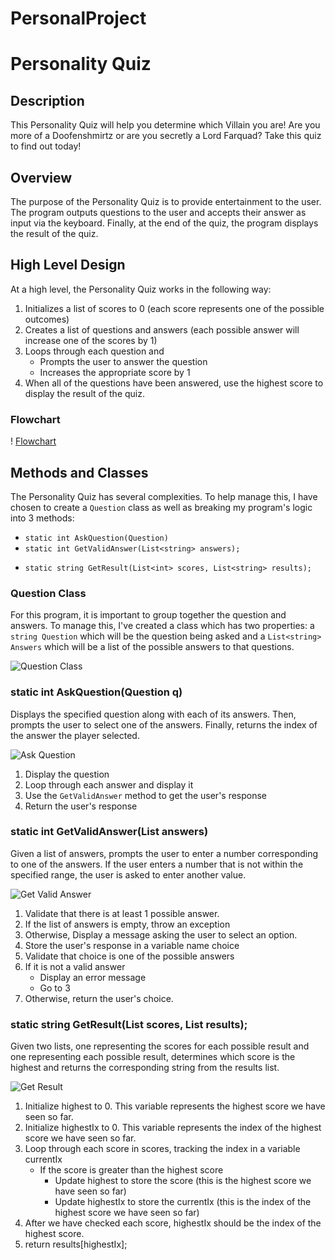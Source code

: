 # PersonalProject
# Personality Quiz

## Description

This Personality Quiz will help you determine which Villain you are! 
Are you more of a Doofenshmirtz or are you
secretly a Lord Farquad? Take this quiz to find out today!

## Overview

The purpose of the Personality Quiz is to provide entertainment to the user. The
program outputs questions to the user and accepts their answer as input via the
keyboard. Finally, at the end of the quiz, the program displays the result of
the quiz.

## High Level Design

At a high level, the Personality Quiz works in the following way:

1. Initializes a list of scores to 0 (each score represents one of the possible outcomes)
2. Creates a list of questions and answers (each possible answer will increase
   one of the scores by 1)
3. Loops through each question and
   * Prompts the user to answer the question
   * Increases the appropriate score by 1
4. When all of the questions have been answered, use the highest score to
   display the result of the quiz.

### Flowchart

! [Flowchart](flowchart1.png)

## Methods and Classes

The Personality Quiz has several complexities. To help manage this, I have
chosen to create a `Question` class as well as breaking my program's logic 
into 3 methods: 

* `static int AskQuestion(Question)` 
   <!-- What Quality Makes for the Perfect Villain? [1]  -->
   <!-- Which Color Suits a Villain Best?  [2] -->
   <!-- How Would People Describe You?  [3] -->
   <!-- What Motivates You? [4]  -->
* `static int GetValidAnswer(List<string> answers);`
 <!-- Brilliance [A] , Cold-hearted [B] , Manipulative [C] , Dramatic [D] [1] -->
   <!--  Red [A] , Pattern [B] , Purple [C] , Black [D] [2] -->
   <!-- Cunning [A] , Sneaky [B] , Selfish [C] , Dimwitted [D] [3] -->
   <!-- Total Destruction [A] , Achievement [B] , Popularity [C] , Total Control [D] [4] -->
* `static string GetResult(List<int> scores, List<string> results);`
   <!-- Satan [A] , Gru [B], Kailey [C] , Doofenshmirtz [D] -->

### Question Class

For this program, it is important to group together the question and answers. To
manage this, I've created a class which has two properties: a `string Question`
which will be the question being asked and a `List<string> Answers` which will
be a list of the possible answers to that questions.

![Question Class](../images/PersonalityQuizQuestionClass.png)

### static int AskQuestion(Question q)

Displays the specified question along with each of its answers. Then, prompts
the user to select one of the answers. Finally, returns the index of the answer
the player selected.

![Ask Question](../images/PersonalityQuizAskQuestion.png)

1. Display the question
2. Loop through each answer and display it
3. Use the `GetValidAnswer` method to get the user's response
4. Return the user's response


### static int GetValidAnswer(List<string> answers)

Given a list of answers, prompts the user to enter a number corresponding to one
of the answers. If the user enters a number that is not within the specified
range, the user is asked to enter another value.

![Get Valid Answer](../images/PersonalityQuizGetValidAnswer.png)

1. Validate that there is at least 1 possible answer.
2. If the list of answers is empty, throw an exception
3. Otherwise, Display a message asking the user to select an option.
4. Store the user's response in a variable name choice
5. Validate that choice is one of the possible answers
6. If it is not a valid answer
   * Display an error message
   * Go to 3
7. Otherwise, return the user's choice. 

### static string GetResult(List<int> scores, List<string> results);

Given two lists, one representing the scores for each possible result and one
representing each possible result, determines which score is the highest and
returns the corresponding string from the results list.

![Get Result](../images/PersonalityQuizGetResult.png)

1. Initialize highest to 0. This variable represents the highest score we have
   seen so far.
2. Initialize highestIx to 0. This variable represents the index of the highest
   score we have seen so far.
3. Loop through each score in scores, tracking the index in a variable currentIx
   * If the score is greater than the highest score
     * Update highest to store the score (this is the highest score we have
       seen so far)
     * Update highestIx to store the currentIx (this is the index of the highest
       score we have seen so far)
4. After we have checked each score, highestIx should be the index of the
   highest score.
5. return results[highestIx];